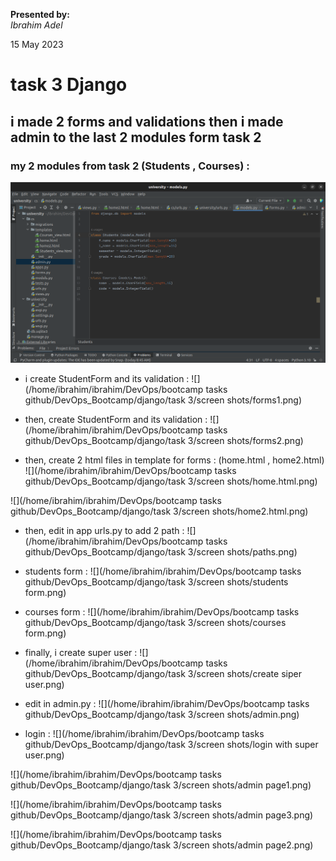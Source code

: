 **Presented by:**   
_Ibrahim Adel_    

15 May 2023

# task 3 Django

## i made 2 forms and validations then i made admin to the last 2 modules form task 2 

### my 2 modules from task 2 (Students , Courses) :
![](https://github.com/IbrahimmAdel/DevOps_Bootcamp/blob/main/django/task%203/screen%20shots/modules.png)

- i create StudentForm and its validation :
![](/home/ibrahim/ibrahim/DevOps/bootcamp tasks github/DevOps_Bootcamp/django/task 3/screen shots/forms1.png)

- then, create StudentForm and its validation :
![](/home/ibrahim/ibrahim/DevOps/bootcamp tasks github/DevOps_Bootcamp/django/task 3/screen shots/forms2.png)

- then, create 2 html files in template for forms : (home.html , home2.html)
![](/home/ibrahim/ibrahim/DevOps/bootcamp tasks github/DevOps_Bootcamp/django/task 3/screen shots/home.html.png)

![](/home/ibrahim/ibrahim/DevOps/bootcamp tasks github/DevOps_Bootcamp/django/task 3/screen shots/home2.html.png)

- then, edit in app urls.py to add 2 path :
![](/home/ibrahim/ibrahim/DevOps/bootcamp tasks github/DevOps_Bootcamp/django/task 3/screen shots/paths.png)

- students form :
![](/home/ibrahim/ibrahim/DevOps/bootcamp tasks github/DevOps_Bootcamp/django/task 3/screen shots/students form.png)

- courses form :
![](/home/ibrahim/ibrahim/DevOps/bootcamp tasks github/DevOps_Bootcamp/django/task 3/screen shots/courses form.png)

- finally, i create super user :
![](/home/ibrahim/ibrahim/DevOps/bootcamp tasks github/DevOps_Bootcamp/django/task 3/screen shots/create siper user.png)

- edit in admin.py :
![](/home/ibrahim/ibrahim/DevOps/bootcamp tasks github/DevOps_Bootcamp/django/task 3/screen shots/admin.png)

- login :
![](/home/ibrahim/ibrahim/DevOps/bootcamp tasks github/DevOps_Bootcamp/django/task 3/screen shots/login with super user.png)

![](/home/ibrahim/ibrahim/DevOps/bootcamp tasks github/DevOps_Bootcamp/django/task 3/screen shots/admin page1.png)

![](/home/ibrahim/ibrahim/DevOps/bootcamp tasks github/DevOps_Bootcamp/django/task 3/screen shots/admin page3.png)

![](/home/ibrahim/ibrahim/DevOps/bootcamp tasks github/DevOps_Bootcamp/django/task 3/screen shots/admin page2.png)
